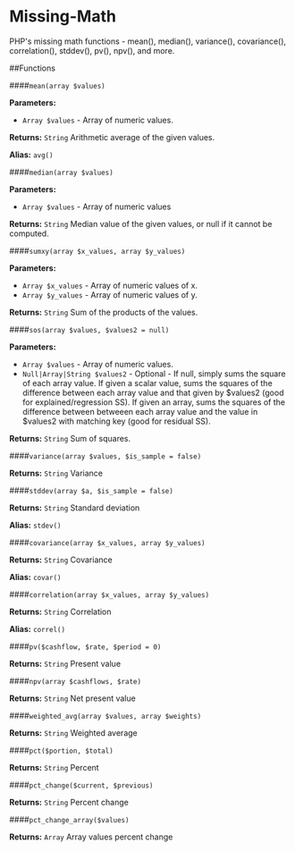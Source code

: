 Missing-Math
============

PHP's missing math functions - mean(), median(), variance(), covariance(), correlation(), stddev(), pv(), npv(), and more.


##Functions

####`mean(array $values)`

**Parameters:**
 * `Array $values` - Array of numeric values.

**Returns:** `String` Arithmetic average of the given values.

**Alias:** `avg()`

####`median(array $values)`

**Parameters:**
 * `Array $values` - Array of numeric values

**Returns:** `String` Median value of the given values, or null if it cannot be computed.

####`sumxy(array $x_values, array $y_values)`

**Parameters:**
 * `Array $x_values` - Array of numeric values of x.
 * `Array $y_values` - Array of numeric values of y.

**Returns:** `String` Sum of the products of the values.

####`sos(array $values, $values2 = null)`

**Parameters:**
 * `Array $values` - Array of numeric values.
 * `Null|Array|String $values2` - Optional - If null, simply sums the square of each array value. If given a scalar value, sums the squares of the difference between each array value and that given by $values2 (good for explained/regression SS). If given an array, sums the squares of the difference between betweeen each array value and the value in $values2 with matching key (good for residual SS).

**Returns:** `String` Sum of squares.

####`variance(array $values, $is_sample = false)`

**Returns:** `String` Variance

####`stddev(array $a, $is_sample = false)`

**Returns:** `String` Standard deviation

**Alias:** `stdev()`

####`covariance(array $x_values, array $y_values)`

**Returns:** `String` Covariance

**Alias:** `covar()`

####`correlation(array $x_values, array $y_values)`

**Returns:** `String` Correlation

**Alias:** `correl()`

####`pv($cashflow, $rate, $period = 0)`

**Returns:** `String` Present value

####`npv(array $cashflows, $rate)`

**Returns:** `String` Net present value

####`weighted_avg(array $values, array $weights)`

**Returns:** `String` Weighted average

####`pct($portion, $total)`

**Returns:** `String` Percent

####`pct_change($current, $previous)`

**Returns:** `String` Percent change

####`pct_change_array($values)`

**Returns:** `Array` Array values percent change 


